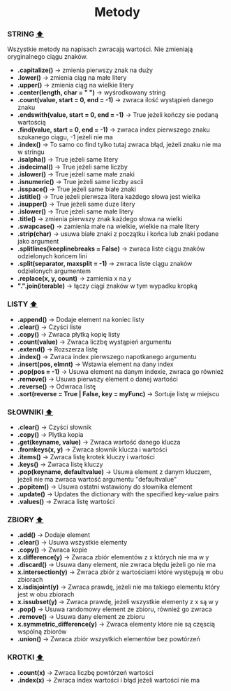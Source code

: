 <a name="main"/>

<h1 align="center"> Metody </h1>
 
### STRING [⬆️](#main)  
<p>Wszystkie metody na napisach zwracają wartości. Nie zmieniają oryginalnego ciągu znaków.</p>

  * __.capitalize()__ -> zmienia pierwszy znak na duży
  * __.lower()__ -> zmienia ciąg na małe litery
  * __.upper()__ -> zmienia ciąg na wielkie litery
  * __.center(length, char = " ")__ -> wyśrodkowany string
  * __.count(value, start = 0, end = -1)__ -> zwraca ilość wystąpień danego znaku 
  * __.endswith(value, start = 0, end = -1)__ -> True jeżeli kończy sie podaną wartością
  * __.find(value, start = 0, end = -1)__ -> zwraca index pierwszego znaku szukanego ciągu, -1 jeżeli nie ma
  * __.index()__ -> To samo co find tylko tutaj zwraca błąd, jeżeli znaku nie ma w stringu
  * __.isalpha()__ -> True jeżeli same litery
  * __.isdecimal()__ -> True jeżeli same liczby
  * __.islower()__ -> True jeżeli same małe znaki
  * __.isnumeric()__ -> True jeżeli same liczby ascii
  * __.isspace()__ -> True jeżeli same białe znaki
  * __.istitle()__ -> True jeżeli pierwsza litera każdego słowa jest wielka
  * __.isupper()__ -> True jeżeli same duze litery
  * __.islower()__ -> True jeżeli same małe litery
  * __.title()__ -> zmienia pierwszy znak każdego słowa na wielki
  * __.swapcase()__ -> zamienia małe na wielkie, wielkie na małe litery
  * __.strip(char)__ -> usuwa białe znaki z początku i końca lub znaki podane jako argument
  * __.splitlines(keeplinebreaks = False)__ -> zwraca liste ciągu znaków odzielonych końcem lini
  * __.split(separator, maxsplit = -1)__ -> zwraca liste ciągu znaków odzielonych argumentem
  * __.replace(x, y, count)__ -> zamienia x na y
  * __".".join(iterable)__ -> łączy ciągi znaków w tym wypadku kropką
 
### LISTY [⬆️](#main)
  * __.append()__ -> Dodaje element na koniec listy
  * __.clear()__ -> Czyści liste
  * __.copy()__ -> Zwraca płytką kopię listy
  * __.count(value)__ -> Zwraca liczbę wystąpień argumentu
  * __.extend()__ -> Rozszerza listę
  * __.index()__ -> Zwraca index pierwszego napotkanego argumentu
  * __.insert(pos, elmnt)__ -> Wstawia element na dany index
  * __.pop(pos = -1)__ -> Usuwa element na danym indexie, zwraca go również
  * __.remove()__ -> Usuwa pierwszy element o danej wartości
  * __.reverse()__ -> Odwraca listę
  * __.sort(reverse = True | False, key = myFunc)__ -> Sortuje listę w miejscu

### SŁOWNIKI [⬆️](#main)
  * __.clear()__ -> Czyści słownik
  * __.copy()__ -> Plytka kopia
  * __.get(keyname, value)__ -> Zwraca wartość danego klucza
  * __.fromkeys(x, y)__ -> Zwraca słownik klucza i wartości
  * __.items()__ -> Zwraca listę krotek kluczy i wartości
  * __.keys()__ -> Zwraca listę kluczy
  * __.pop(keyname, defaultvalue)__ -> Usuwa element z danym kluczem, jeżeli nie ma zwraca wartość argumentu "defaultvalue"
  * __.popitem()__ -> Usuwa ostatni wstawiony do słownika element
  * __.update()__ -> Updates the dictionary with the specified key-value pairs
  * __.values()__ -> Zwraca listę wartości

### ZBIORY [⬆️](#main)
  * __.add()__ -> Dodaje element 
  * __.clear()__ -> Usuwa wszystkie elementy
  * __.copy()__ -> Zwraca kopie
  * __x.difference(y)__ -> Zwraca zbiór elementów z x których nie ma w y
  * __.discard()__ -> Usuwa dany element, nie zwraca błędu jeżeli go nie ma
  * __x.intersection(y)__ -> Zwraca zbiór z wartościami które występują w obu zbiorach
  * __x.isdisjoint(y)__ -> Zwraca prawdę, jeżeli nie ma takiego elementu który jest w obu zbiorach
  * __x.issubset(y)__ -> Zwraca prawdę, jeżeli wszystkie elementy z x są w y
  * __.pop()__ -> Usuwa randomowy element ze zbioru, również go zwraca
  * __.remove()__ -> Usuwa dany element ze zbioru
  * __x.symmetric_difference(y)__ -> Zwraca elementy które nie są częscią wspólną zbiorów
  * __.union()__ -> Zwraca zbiór wszystkich elementów bez powtórzeń

### KROTKI [⬆️](#main)
  * __.count(x)__ ->	Zwraca liczbę powtórzeń wartości
  * __.index(x)__ ->	Zwraca index wartości i błąd jeżeli wartości nie ma

